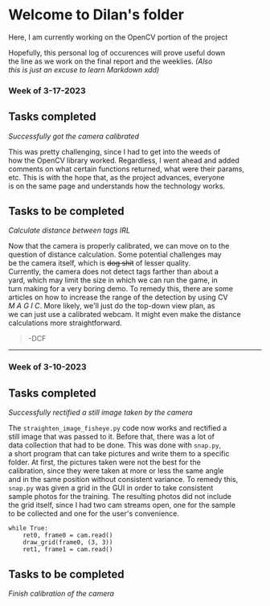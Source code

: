 # Welcome to Dilan's folder

Here, I am currently working on the OpenCV portion of the project

Hopefully, this personal log of occurences will prove useful down  
the line as we work on the final report and the weeklies. *(Also  
this is just an excuse to learn Markdown xdd)*  

### Week of 3-17-2023

## Tasks completed
*Successfully got the camera calibrated*  

This was pretty challenging, since I had to get into the weeds of  
how the OpenCV library worked. Regardless, I went ahead and added  
comments on what certain functions returned, what were their params,  
etc. This is with the hope that, as the project advances, everyone  
is on the same page and understands how the technology works.  


## Tasks to be completed
*Calculate distance between tags IRL*  

Now that the camera is properly calibrated, we can move on to the  
question of distance calculation. Some potential challenges may  
be the camera itself, which is ~~dog shit~~ of lesser quality.  
Currently, the camera does not detect tags farther than about a  
yard, which may limit the size in which we can run the game, in  
turn making for a very boring demo. To remedy this, there are some  
articles on how to increase the range of the detection by using CV  
*M A G I C*. More likely, we'll just do the top-down view plan, as  
we can just use a calibrated webcam. It might even make the distance  
calculations more straightforward.

> -DCF  

---

### Week of 3-10-2023

## Tasks completed
*Successfully rectified a still image taken by the camera*  

The `straighten_image_fisheye.py` code now works and rectified a  
still image that was passed to it. Before that, there was a lot of  
data collection that had to be done. This was done with `snap.py`,  
a short program that can take pictures and write them to a specific  
folder. At first, the pictures taken were not the best for the  
calibration, since they were taken at more or less the same angle  
and in the same position without consistent variance. To remedy this,  
`snap.py` was given a grid in the GUI in order to take consistent  
sample photos for the training. The resulting photos did not include  
the grid itself, since I had two cam streams open, one for the sample  
to be collected and one for the user's convenience.  
  
```
while True:
    ret0, frame0 = cam.read()
    draw_grid(frame0, (3, 3))
    ret1, frame1 = cam.read()
```

## Tasks to be completed
*Finish calibration of the camera*  